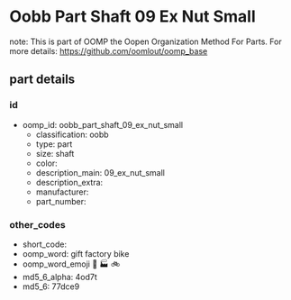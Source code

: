 # Oobb Part Shaft 09 Ex Nut Small  

note: This is part of OOMP the Oopen Organization Method For Parts. For more details: https://github.com/oomlout/oomp_base

##  part details





### id
* oomp_id: oobb_part_shaft_09_ex_nut_small
  * classification: oobb
  * type: part
  * size: shaft
  * color: 
  * description_main: 09_ex_nut_small
  * description_extra: 
  * manufacturer: 
  * part_number: 

### other_codes
* short_code: 
* oomp_word: gift factory bike
* oomp_word_emoji :gift: :factory: :bike:
* md5_6_alpha: 4od7t
* md5_6: 77dce9